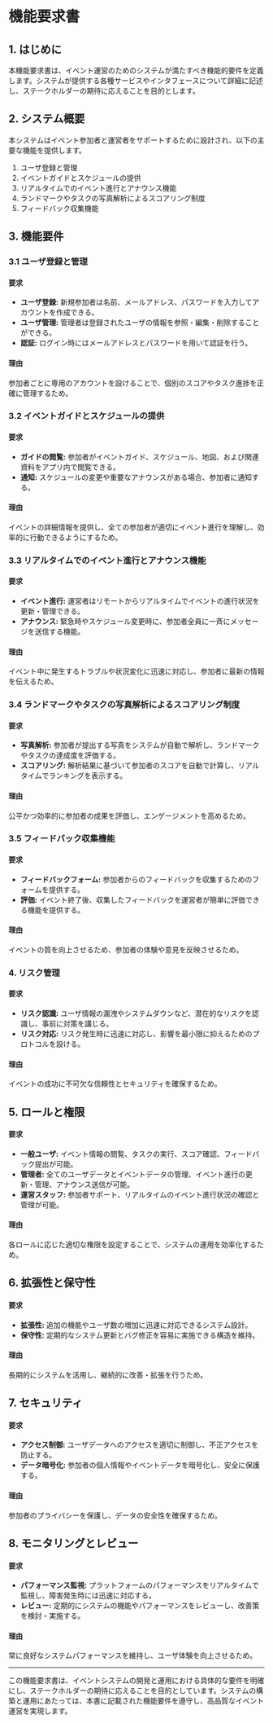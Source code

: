 # 機能要求書

## 1. はじめに

本機能要求書は、イベント運営のためのシステムが満たすべき機能的要件を定義します。システムが提供する各種サービスやインタフェースについて詳細に記述し、ステークホルダーの期待に応えることを目的とします。

## 2. システム概要

本システムはイベント参加者と運営者をサポートするために設計され、以下の主要な機能を提供します。

1. ユーザ登録と管理
2. イベントガイドとスケジュールの提供
3. リアルタイムでのイベント進行とアナウンス機能
4. ランドマークやタスクの写真解析によるスコアリング制度
5. フィードバック収集機能

## 3. 機能要件

### 3.1 ユーザ登録と管理

#### 要求
- **ユーザ登録:** 新規参加者は名前、メールアドレス、パスワードを入力してアカウントを作成できる。
- **ユーザ管理:** 管理者は登録されたユーザの情報を参照・編集・削除することができる。
- **認証:** ログイン時にはメールアドレスとパスワードを用いて認証を行う。

#### 理由
参加者ごとに専用のアカウントを設けることで、個別のスコアやタスク進捗を正確に管理するため。

### 3.2 イベントガイドとスケジュールの提供

#### 要求
- **ガイドの閲覧:** 参加者がイベントガイド、スケジュール、地図、および関連資料をアプリ内で閲覧できる。
- **通知:** スケジュールの変更や重要なアナウンスがある場合、参加者に通知する。

#### 理由
イベントの詳細情報を提供し、全ての参加者が適切にイベント進行を理解し、効率的に行動できるようにするため。

### 3.3 リアルタイムでのイベント進行とアナウンス機能

#### 要求
- **イベント進行:** 運営者はリモートからリアルタイムでイベントの進行状況を更新・管理できる。
- **アナウンス:** 緊急時やスケジュール変更時に、参加者全員に一斉にメッセージを送信する機能。

#### 理由
イベント中に発生するトラブルや状況変化に迅速に対応し、参加者に最新の情報を伝えるため。

### 3.4 ランドマークやタスクの写真解析によるスコアリング制度

#### 要求
- **写真解析:** 参加者が提出する写真をシステムが自動で解析し、ランドマークやタスクの達成度を評価する。
- **スコアリング:** 解析結果に基づいて参加者のスコアを自動で計算し、リアルタイムでランキングを表示する。

#### 理由
公平かつ効率的に参加者の成果を評価し、エンゲージメントを高めるため。

### 3.5 フィードバック収集機能

#### 要求
- **フィードバックフォーム:** 参加者からのフィードバックを収集するためのフォームを提供する。
- **評価:** イベント終了後、収集したフィードバックを運営者が簡単に評価できる機能を提供する。

#### 理由
イベントの質を向上させるため、参加者の体験や意見を反映させるため。

### 4. リスク管理

#### 要求
- **リスク認識:** ユーザ情報の漏洩やシステムダウンなど、潜在的なリスクを認識し、事前に対策を講じる。
- **リスク対応:** リスク発生時に迅速に対応し、影響を最小限に抑えるためのプロトコルを設ける。

#### 理由
イベントの成功に不可欠な信頼性とセキュリティを確保するため。

## 5. ロールと権限

#### 要求
- **一般ユーザ:** イベント情報の閲覧、タスクの実行、スコア確認、フィードバック提出が可能。
- **管理者:** 全てのユーザデータとイベントデータの管理、イベント進行の更新・管理、アナウンス送信が可能。
- **運営スタッフ:** 参加者サポート、リアルタイムのイベント進行状況の確認と管理が可能。

#### 理由
各ロールに応じた適切な権限を設定することで、システムの運用を効率化するため。

## 6. 拡張性と保守性

#### 要求
- **拡張性:** 追加の機能やユーザ数の増加に迅速に対応できるシステム設計。
- **保守性:** 定期的なシステム更新とバグ修正を容易に実施できる構造を維持。

#### 理由
長期的にシステムを活用し、継続的に改善・拡張を行うため。

## 7. セキュリティ

#### 要求
- **アクセス制御:** ユーザデータへのアクセスを適切に制御し、不正アクセスを防止する。
- **データ暗号化:** 参加者の個人情報やイベントデータを暗号化し、安全に保護する。

#### 理由
参加者のプライバシーを保護し、データの安全性を確保するため。

## 8. モニタリングとレビュー

#### 要求
- **パフォーマンス監視:** プラットフォームのパフォーマンスをリアルタイムで監視し、障害発生時には迅速に対応する。
- **レビュー:** 定期的にシステムの機能やパフォーマンスをレビューし、改善策を検討・実施する。

#### 理由
常に良好なシステムパフォーマンスを維持し、ユーザ体験を向上させるため。

---

この機能要求書は、イベントシステムの開発と運用における具体的な要件を明確にし、ステークホルダーの期待に応えることを目的としています。システムの構築と運用にあたっては、本書に記載された機能要件を遵守し、高品質なイベント運営を実現します。